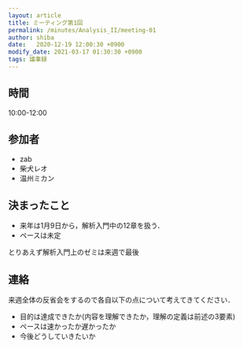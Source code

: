 ```yaml
---
layout: article
title: ミーティング第1回
permalink: /minutes/Analysis_II/meeting-01
author: shiba
date:   2020-12-19 12:00:30 +0900
modify_date: 2021-03-17 01:30:30 +0900
tags: 議事録
---
```



## 時間

10:00-12:00

## 参加者

- zab
- 柴犬レオ
- 温州ミカン

## 決まったこと

- 来年は1月9日から，解析入門中の12章を扱う．
- ペースは未定

とりあえず解析入門上のゼミは来週で最後

## 連絡

来週全体の反省会をするので各自以下の点について考えてきてください．

- 目的は達成できたか(内容を理解できたか，理解の定義は前述の3要素)
- ペースは速かったか遅かったか
- 今後どうしていきたいか